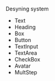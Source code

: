 Desyning system

 - Text
 - Heading
 - Box
 - Button
 - TextInput
 - TextArea
 - CheckBox
 - Avatar
 - MultStep
 
 